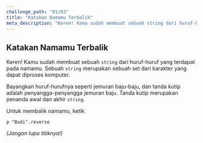 ```yaml
---
challenge_path: "01/03"
title: "Katakan Namamu Terbalik"
meta_description: "Keren! Kamu sudah membuat sebuah string dari huruf-huruf yang terdapat pada namamu. Sebuah string merupakan sebuah set dari karakter yang dapat diproses komputer."
---
```


## Katakan Namamu Terbalik

Keren! Kamu sudah membuat sebuah `string` dari huruf-huruf yang terdapat pada namamu. Sebuah `string` merupakan sebuah set dari karakter yang dapat diproses komputer.

Bayangkan huruf-hurufnya seperti jemuran baju-baju, dan tanda kutip adalah penyangga-penyangga jemuran baju. Tanda kutip merupakan penanda awal dan akhir `string`.

Untuk membalik namamu, ketik

`
p "Budi".reverse
`

*(Jangan lupa titiknya!)*